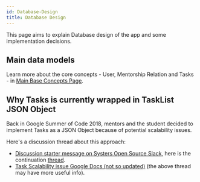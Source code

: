 ```yaml
---
id: Database-Design
title: Database Design
---
```

This page aims to explain Database design of the app and some implementation decisions.

## Main data models

Learn more about the core concepts - User, Mentorship Relation and Tasks - in [Main Base Concepts Page](Main-Base-Concepts).

## Why Tasks is currently wrapped in TaskList JSON Object

Back in Google Summer of Code 2018, mentors and the student decided to implement Tasks as a JSON Object because of potential scalability issues.

Here's a discussion thread about this approach:
- [Discussion starter message on Systers Open Source Slack](https://systers-opensource.slack.com/archives/C0S15BFNX/p1532623507000096/), here is the continuation [thread](https://systers-opensource.slack.com/archives/C0S15BFNX/p1532624183000470/).
- [Task Scalability issue Google Docs (not so updated)](https://docs.google.com/document/d/1Bm0SAPSKjxZNRkDsvklPdtbHxLXsHQpsPLz4m18nzC4/) (the above thread may have more useful info).
